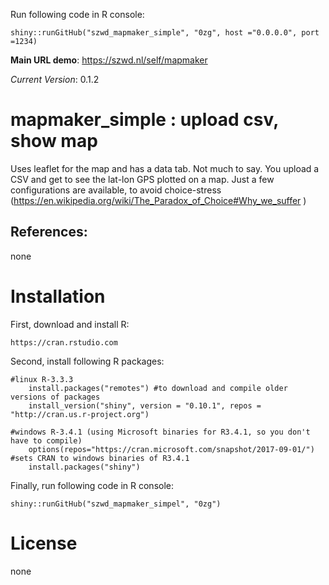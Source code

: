 Run following code in R console:

    shiny::runGitHub("szwd_mapmaker_simple", "0zg", host ="0.0.0.0", port =1234)

**Main URL demo**: https://szwd.nl/self/mapmaker <br>

*Current Version*: 0.1.2

# mapmaker_simple : upload csv, show map

Uses leaflet for the map and has a data tab. 
Not much to say. You upload a CSV and get to see the lat-lon GPS plotted on a map.
Just a few configurations are available, to avoid choice-stress (https://en.wikipedia.org/wiki/The_Paradox_of_Choice#Why_we_suffer )

## References:

none

# Installation

First, download and install R:

    https://cran.rstudio.com

Second, install following R packages:

    #linux R-3.3.3
        install.packages("remotes") #to download and compile older versions of packages
        install_version("shiny", version = "0.10.1", repos = "http://cran.us.r-project.org")
    
    #windows R-3.4.1 (using Microsoft binaries for R3.4.1, so you don't have to compile)
        options(repos="https://cran.microsoft.com/snapshot/2017-09-01/") #sets CRAN to windows binaries of R3.4.1
        install.packages("shiny")

Finally, run following code in R console:

    shiny::runGitHub("szwd_mapmaker_simpel", "0zg")


# License

none
